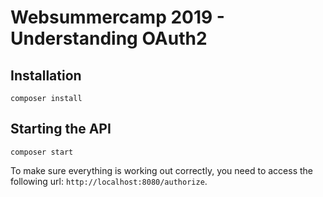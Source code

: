 # Websummercamp 2019 - Understanding OAuth2

## Installation

```
composer install
```

## Starting the API

```
composer start
```

To make sure everything is working out correctly, you need to access the following url: `http://localhost:8080/authorize`.